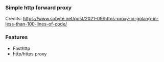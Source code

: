 ### Simple http forward proxy

Credits: https://www.sobyte.net/post/2021-09/https-proxy-in-golang-in-less-than-100-lines-of-code/

### Features

* Fasthttp
* http/https proxy
